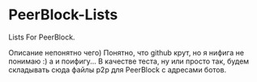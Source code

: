 # PeerBlock-Lists
Lists For PeerBlock.

Описание непонятно чего) Понятно, что github крут, но я нифига не понимаю :) а и поифигу...
В качестве теста, ну или просто так, будем складывать сюда файлы p2p для PeerBlock с адресами ботов.
